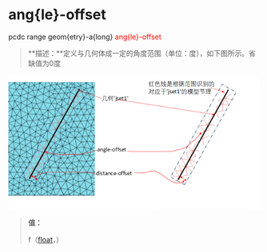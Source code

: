 # ang{le}-offset
pcdc range geom{etry}-a{long} <span style='color: red;'>ang{le}-offset</span>
> **描述：**定义与几何体成一定的角度范围（单位：度），如下图所示。省缺值为0度


![图片](cmd-geometry-along.png)

> 
> **值：**
> 
> f（[float](数据类型/float/)，）

